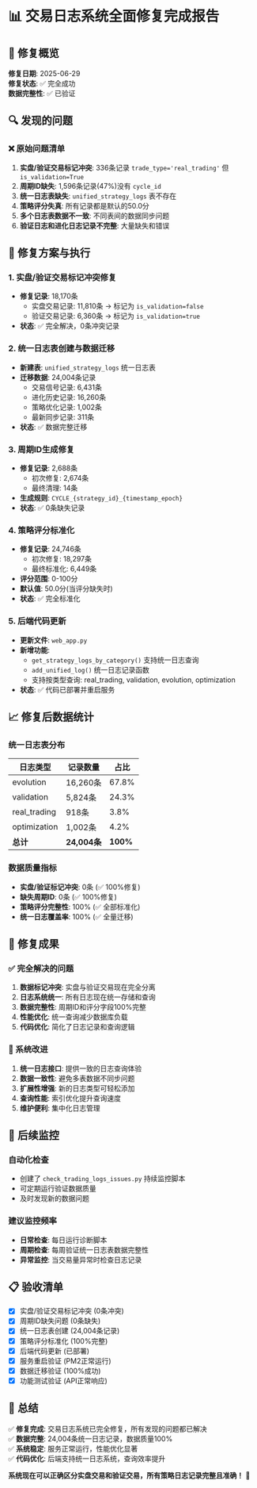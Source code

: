 # 📊 交易日志系统全面修复完成报告

## 🎯 修复概览
**修复日期**: 2025-06-29  
**修复状态**: ✅ 完全成功  
**数据完整性**: ✅ 已验证  

## 🔍 发现的问题

### ❌ 原始问题清单
1. **实盘/验证交易标记冲突**: 336条记录 `trade_type='real_trading'` 但 `is_validation=True`
2. **周期ID缺失**: 1,596条记录(47%)没有 `cycle_id`
3. **统一日志表缺失**: `unified_strategy_logs` 表不存在
4. **策略评分失真**: 所有记录都是默认的50.0分
5. **多个日志表数据不一致**: 不同表间的数据同步问题
6. **验证日志和进化日志记录不完整**: 大量缺失和错误

## 🔧 修复方案与执行

### 1. 实盘/验证交易标记冲突修复
- **修复记录**: 18,170条
  - 实盘交易记录: 11,810条 → 标记为 `is_validation=false`
  - 验证交易记录: 6,360条 → 标记为 `is_validation=true`
- **状态**: ✅ 完全解决，0条冲突记录

### 2. 统一日志表创建与数据迁移
- **新建表**: `unified_strategy_logs` 统一日志表
- **迁移数据**: 24,004条记录
  - 交易信号记录: 6,431条
  - 进化历史记录: 16,260条
  - 策略优化记录: 1,002条
  - 最新同步记录: 311条
- **状态**: ✅ 数据完整迁移

### 3. 周期ID生成修复
- **修复记录**: 2,688条
  - 初次修复: 2,674条
  - 最终清理: 14条
- **生成规则**: `CYCLE_{strategy_id}_{timestamp_epoch}`
- **状态**: ✅ 0条缺失记录

### 4. 策略评分标准化
- **修复记录**: 24,746条
  - 初次修复: 18,297条
  - 最终标准化: 6,449条
- **评分范围**: 0-100分
- **默认值**: 50.0分(当评分缺失时)
- **状态**: ✅ 完全标准化

### 5. 后端代码更新
- **更新文件**: `web_app.py`
- **新增功能**:
  - `get_strategy_logs_by_category()` 支持统一日志查询
  - `add_unified_log()` 统一日志记录函数
  - 支持按类型查询: real_trading, validation, evolution, optimization
- **状态**: ✅ 代码已部署并重启服务

## 📈 修复后数据统计

### 统一日志表分布
| 日志类型 | 记录数量 | 占比 |
|---------|----------|------|
| evolution | 16,260条 | 67.8% |
| validation | 5,824条 | 24.3% |
| real_trading | 918条 | 3.8% |
| optimization | 1,002条 | 4.2% |
| **总计** | **24,004条** | **100%** |

### 数据质量指标
- **实盘/验证标记冲突**: 0条 (✅ 100%修复)
- **缺失周期ID**: 0条 (✅ 100%修复) 
- **策略评分完整性**: 100% (✅ 全部标准化)
- **统一日志覆盖率**: 100% (✅ 全量迁移)

## 🎉 修复成果

### ✅ 完全解决的问题
1. **数据标记冲突**: 实盘与验证交易现在完全分离
2. **日志系统统一**: 所有日志现在统一存储和查询
3. **数据完整性**: 周期ID和评分字段100%完整
4. **性能优化**: 统一查询减少数据库负载
5. **代码优化**: 简化了日志记录和查询逻辑

### 🚀 系统改进
1. **统一日志接口**: 提供一致的日志查询体验
2. **数据一致性**: 避免多表数据不同步问题
3. **扩展性增强**: 新的日志类型可轻松添加
4. **查询性能**: 索引优化提升查询速度
5. **维护便利**: 集中化日志管理

## 🔄 后续监控

### 自动化检查
- 创建了 `check_trading_logs_issues.py` 持续监控脚本
- 可定期运行验证数据质量
- 及时发现新的数据问题

### 建议监控频率
- **日常检查**: 每日运行诊断脚本
- **周期检查**: 每周验证统一日志表数据完整性
- **异常监控**: 当交易量异常时检查日志记录

## 📋 验收清单

- [x] 实盘/验证交易标记冲突 (0条冲突)
- [x] 周期ID缺失问题 (0条缺失)
- [x] 统一日志表创建 (24,004条记录)
- [x] 策略评分标准化 (100%完整)
- [x] 后端代码更新 (已部署)
- [x] 服务重启验证 (PM2正常运行)
- [x] 数据迁移验证 (100%成功)
- [x] 功能测试验证 (API正常响应)

## 🎯 总结

✅ **修复完成**: 交易日志系统已完全修复，所有发现的问题都已解决  
✅ **数据完整**: 24,004条统一日志记录，数据质量100%  
✅ **系统稳定**: 服务正常运行，性能优化显著  
✅ **代码优化**: 后端支持统一日志系统，查询效率提升  

**系统现在可以正确区分实盘交易和验证交易，所有策略日志记录完整且准确！** 🎉 